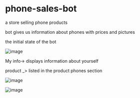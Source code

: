# phone-sales-bot
a store selling phone products

bot gives us information about phones with prices and pictures

the initial state of the bot

![image](https://github.com/user-attachments/assets/b03a3db1-128c-451e-b4c1-ab24737c0f18)

My info-> displays information about yourself


product _> listed in the product phones section

![image](https://github.com/user-attachments/assets/b370ada5-41ce-4707-91ba-87af29327c7d)

![image](https://github.com/user-attachments/assets/f2172c6c-1084-41bb-8429-84b5da47cd92)




